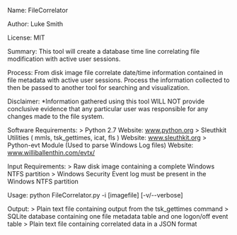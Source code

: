Name:	 	    FileCorrelator

Author: Luke Smith

License: MIT 

Summary: 	  This tool will create a database time line correlating file modification with active user sessions.

Process:	  From disk image file correlate date/time information contained in file metadata with active user sessions. 
			      Process the information collected to then be passed to another tool for searching and visualization.
			
Disclaimer:	*Information gathered using this tool WILL NOT provide conclusive evidence that any particular user was responsible
             for any changes made to the file system.

Software Requirements: 
	> Python 2.7 Website: www.python.org
	> Sleuthkit Utilities ( mmls, tsk_gettimes, icat, fls ) Website: www.sleuthkit.org
	> Python-evt Module (Used to parse Windows Log files) Website: www.williballenthin.com/evtx/
	
Input Requirements:
	> Raw disk image containing a complete Windows NTFS partition
	> Windows Security Event log must be present in the Windows NTFS partition

Usage: python FileCorrelator.py -i [imagefile] [-v/--verbose]

Output:
	> Plain text file containing output from the tsk_gettimes command
	> SQLite database containing one file metadata table and one logon/off event table
	> Plain text file containing correlated data in a JSON format